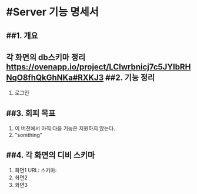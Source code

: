 #Server 기능 명세서
=============
##1. 개요
-------------
각 화면의 db스키마 정리<br>
https://ovenapp.io/project/LCIwrbnicj7c5JYIbRHNqO8fhQkGhNKa#RXKJ3
##2. 기능 정리
-------------
1. 로그인

##3. 회피 목표
-------------
1. 이 버전에서 아직 다음 기능은 지원하지 않는다.
  1. "somthing"

##4. 각 화면의 디비 스키마    
-------------
1.	화면1
  URL:
  스키마:
2.	화면2
3.	화면3
